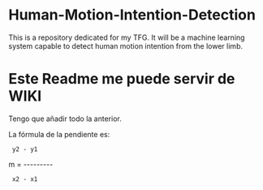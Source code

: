 # Human-Motion-Intention-Detection
This is a repository dedicated for my TFG. It will be a machine learning system capable to detect human motion intention from the lower limb.


# Este Readme me puede servir de WIKI


Tengo que añadir todo  la anterior.

La fórmula de la pendiente es:

     y2 - y1
     
m = ---------

     x2 - x1
